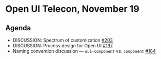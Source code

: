 # Open UI Telecon, November 19

## Agenda
* DISCUSSION: Spectrum of customization [#203](https://github.com/WICG/open-ui/issues/203)
* DISCUSSION: Process design for Open UI [#197](https://github.com/WICG/open-ui/issues/197)
* Naming convention discussion — `oui-component` vs. `component` [#184](https://github.com/WICG/open-ui/issues/184)
